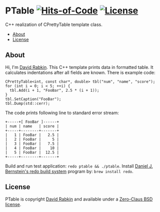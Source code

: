 # PTable [![Hits-of-Code](https://hitsofcode.com/github/rdavid/ptable?branch=master)](https://hitsofcode.com/view/github/rdavid/ptable?branch=master) [![License](https://img.shields.io/badge/license-0BSD-green)](https://github.com/rdavid/ptable/blob/master/LICENSE)
C++ realization of CPrettyTable template class.

* [About](#about)
* [License](#license)

## About
Hi, I'm [David Rabkin](http://cv.rabkin.co.il). This C++ template prints data in
formatted table. It calculates indentations after all fields are known. There is
example code:

    CPrettyTable<int, const char*, double> tbl("num", "name", "score");
    for (int i = 0; i < 5; ++i) {
      tbl.Add(i + 1, "FooBar", 2.5 * (i + 1));
    }
    tbl.SetCaption("FooBar");
    tbl.Dump(std::cerr);

The code prints following line to standard error stream:

    +-----+[ FooBar ]------+
    | num | name   | score |
    +-----+--------+-------+
    |   1 | FooBar |   2.5 |
    |   2 | FooBar |     5 |
    |   3 | FooBar |   7.5 |
    |   4 | FooBar |    10 |
    |   5 | FooBar |  12.5 |
    +-----+--------+-------+

Build and run test application: `redo ptable && ./ptable`. Install
[Daniel J. Bernstein's redo build system](http://cr.yp.to/redo.html) program by: `brew install redo`.
## License
PTable is copyright [David Rabkin](http://cv.rabkin.co.il) and
available under a [Zero-Claus BSD license](https://github.com/rdavid/ptable/blob/master/LICENSE).
